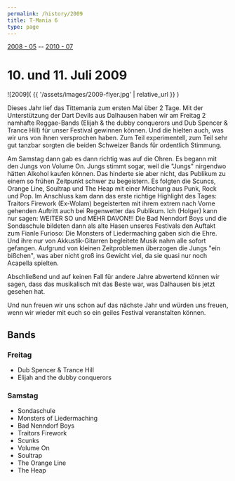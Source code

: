 ```yaml
---
permalink: /history/2009
title: T-Mania 6
type: page
---
```


[2008 - 05](/history/2008) -- [2010 - 07](/history/2010)

# 10. und 11. Juli 2009

![2009]( {{ '/assets/images/2009-flyer.jpg' | relative_url }} )

Dieses Jahr lief das Tittemania zum ersten Mal über 2 Tage. Mit der Unterstützung der Dart Devils aus Dalhausen haben wir am Freitag 2 namhafte Reggae-Bands (Elijah & the dubby conquerors und Dub Spencer & Trance Hill) für unser Festival gewinnen können. Und die hielten auch, was wir uns von ihnen versprochen haben. Zum Teil experimentell, zum Teil sehr gut tanzbar sorgten die beiden Schweizer Bands für ordentlich Stimmung.

Am Samstag dann gab es dann richtig was auf die Ohren. Es begann mit den Jungs von Volume On. Jungs stimmt sogar, weil die "Jungs" nirgendwo hätten Alkohol kaufen können. Das hinderte sie aber nicht, das Publikum zu einem so frühen Zeitpunkt schwer zu begeistern. Es folgten die Scuncs, Orange Line, Soultrap und The Heap mit einer Mischung aus Punk, Rock und Pop. Im Anschluss kam dann das erste richtige Highlight des Tages: Traitors Firework (Ex-Wolam) begeisterten mit ihrem extrem nach Vorne gehenden Auftritt auch bei Regenwetter das Publikum. Ich (Holger) kann nur sagen: WEITER SO und MEHR DAVON!!! Die Bad Nenndorf Boys und die Sondaschule bildeten dann als alte Hasen unseres Festivals den Auftakt zum Fianle Furioso: Die Monsters of Liedermaching gaben sich die Ehre. Und ihre nur von Akkustik-Gitarren begleitete Musik nahm alle sofort gefangen. Aufgrund von kleinen Zeitproblemen überzogen die Jungs "ein bißchen", was aber nicht groß ins Gewicht viel, da sie quasi nur noch Acapella spielten.

Abschließend und auf keinen Fall für andere Jahre abwertend können wir sagen, dass das musikalisch mit das Beste war, was Dalhausen bis jetzt gesehen hat.

Und nun freuen wir uns schon auf das nächste Jahr und würden uns freuen, wenn wir wieder mit euch so ein geiles Festival veranstalten können.

## Bands

### Freitag 

- Dub Spencer & Trance Hill
- Elijah and the dubby conquerors

### Samstag

- Sondaschule
- Monsters of Liedermaching
- Bad Nenndorf Boys
- Traitors Firework
- Scunks
- Volume On
- Soultrap
- The Orange Line
- The Heap